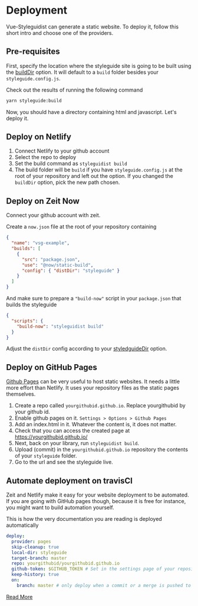 # Deployment

Vue-Styleguidist can generate a static website. To deploy it, follow this short intro and choose one of the providers.

## Pre-requisites

First, specify the location where the styleguide site is going to be built using the [buildDir](/Configuration.md#buildDir) option. It will default to a `build` folder besides your `styleguide.config.js`.

Check out the results of running the following command

```sh
yarn styleguide:build
```

Now, you should have a directory containing html and javascript. Let's deploy it.

## Deploy on Netlify

1.  Connect Netlify to your github account
1.  Select the repo to deploy
1.  Set the build command as `styleguidist build`
1.  The build folder will be `build` if you have `styleguide.config.js` at the root of your repository and left out the option. If you changed the `buildDir` option, pick the new path chosen.

## Deploy on Zeit Now

Connect your github account with zeit.

Create a `now.json` file at the root of your repository containing

```json
{
  "name": "vsg-example",
  "builds": [
    {
      "src": "package.json",
      "use": "@now/static-build",
      "config": { "distDir": "styleguide" }
    }
  ]
}
```

And make sure to prepare a `"build-now"` script in your `package.json` that builds the styleguide

```json
{
  "scripts": {
    "build-now": "styleguidist build"
  }
}
```

Adjust the `distDir` config according to your [styledguideDir](/Configuration.md#buildDir) option.

## Deploy on GitHub Pages

[Github Pages](https://pages.github.com/) can be very useful to host static websites. It needs a little more effort than Netlify. It uses your repository files as the static pages themselves.

1.  Create a repo called `yourgithubid.github.io`. Replace yourgithubid by your github id.
1.  Enable github pages on it. `Settings > Options > Github Pages`
1.  Add an index.html in it. Whatever the content is, it does not matter.
1.  Check that you can access the created page at https://yourgithubid.github.io/
1.  Next, back on your library, run `styleguidist build`.
1.  Upload (commit) in the `yourgithubid.github.io` repository the contents of your `styleguide` folder.
1.  Go to the url and see the styleguide live.

## Automate deployment on travisCI

Zeit and Netlify make it easy for your website deployment to be automated. If you are going with GitHub pages though, because it is free for instance, you might want to build automation yourself.

This is how the very documentation you are reading is deployed automatically

```yml
deploy:
  provider: pages
  skip-cleanup: true
  local-dir: styleguide
  target-branch: master
  repo: yourgithubid/yourgithubid.github.io
  github-token: $GITHUB_TOKEN # Set in the settings page of your repository, as a secure variable
  keep-history: true
  on:
    branch: master # only deploy when a commit or a merge is pushed to master
```

[Read More](https://docs.travis-ci.com/user/deployment/pages/)
